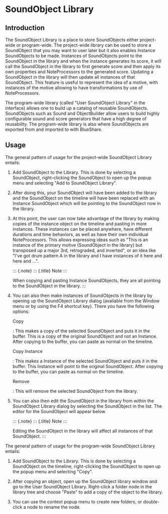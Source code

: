 SoundObject Library 
===================

Introduction
------------

The SoundObject Library is a place to store SoundObjects either
project-wide or program-wide. The project-wide library can be used to
store a SoundObject that you may want to user later but it also enables
Instance SoundObjects to be made. Instances of SoundObjects point to the
SoundObject in the library and when the instance generates its score, it
will call the SoundObject in the library to first generate score and
then apply its own properties and NoteProcessors to the generated score.
Updating a SoundObject in the library will then update all instances of
that SoundObject. This feature is useful to represent the idea of a
motive, with instances of the motive allowing to have transformations by
use of NoteProcessors.

The program-wide library (called "User SoundObject Library" in the
interface) allows one to build up a catalog of reusable SoundObjects.
SoundObjects such as Sound and ObjectBuilder allow users to build highly
configurable sound and score generators that have a high degree of
reusability. The program-wide library is also where SoundObjects are
exported from and imported to with BlueShare.

Usage
-----

The general pattern of usage for the project-wide SoundObject Library
entails:

1.  Add SoundObject to the Library. This is done by selecting a
    SoundObject, right-clicking the SoundObject to open up the popup
    menu and selecting "Add to SoundObject Library".

2.  After doing this, your SoundObject will have been added to the
    library and the SoundObject on the timeline will have been replaced
    with an Instance SoundObject which will be pointing to the
    SoundObject now in the library.

3.  At this point, the user can now take advantage of the library by
    making copies of the instance object on the timeline and pasting in
    more instances. These instances can be placed anywhere, have
    different durations and time behaviors, as well as have their own
    individual NoteProcessors. This allows expressing ideas such as
    "This is an instance of the primary motive (SoundObject in the
    library) but transposed up a major 3rd, retrograded, and inverted",
    or an idea like "I've got drum pattern A in the library and I have
    instances of it here and here and \...".

    ::: {.note}
    ::: {.title}
    Note
    :::

    When copying and pasting Instance SoundObjects, they are all
    pointing to the SoundObject in the library.
    :::

4.  You can also then make instances of SoundObjects in the library by
    opening up the SoundObject Library dialog (available from the Window
    menu or by using the F4 shortcut key). There you have the following
    options:

    Copy

    :   This makes a copy of the selected SoundObject and puts it in the
        buffer. This is a copy of the original SoundObject and not an
        Instance. After copying to the buffer, you can paste as normal
        on the timeline.

    Copy Instance

    :   This makes a Instance of the selected SoundObject and puts it in
        the buffer. This Instance will point to the original
        SoundObject. After copying to the buffer, you can paste as
        normal on the timeline.

    Remove

    :   This will remove the selected SoundObject from the library.

5.  You can also then edit the SoundObject in the library from within
    the SoundObject Library dialog by selecting the SoundObject in the
    list. The editor for the SoundObject will appear below.

    ::: {.note}
    ::: {.title}
    Note
    :::

    Editing the SoundObject in the library will affect all instances of
    that SoundObject.
    :::

The general pattern of usage for the program-wide SoundObject Library
entails:

1.  Add SoundObject to the Library. This is done by selecting a
    SoundObject on the timeline, right-clicking the SoundObject to open
    up the popup menu and selecting "Copy".

2.  After copying an object, open up the SoundObject library window and
    go to the User SoundObject Library. Right-click a folder node in the
    library tree and choose "Paste" to add a copy of the object to the
    library.

3.  You can use the context popup menu to create new folders, or
    double-click a node to rename the node.
